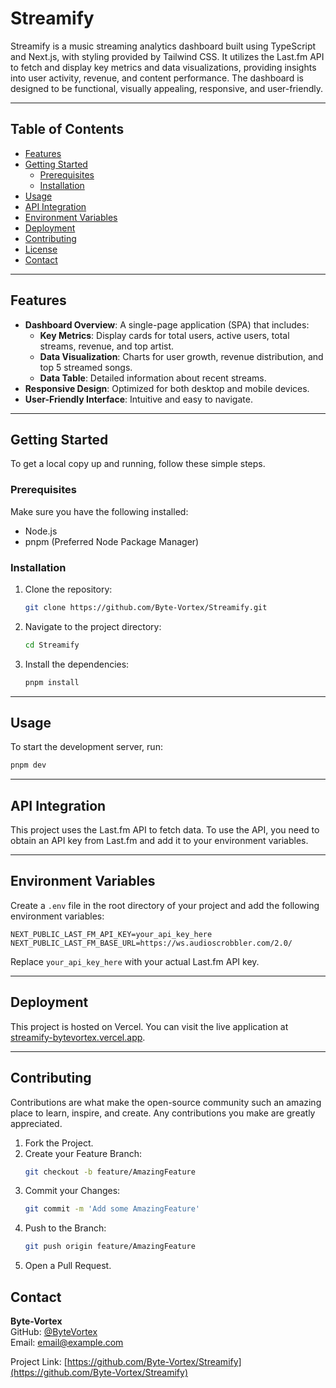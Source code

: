 # Streamify

Streamify is a music streaming analytics dashboard built using TypeScript and Next.js, with styling provided by Tailwind CSS. It utilizes the Last.fm API to fetch and display key metrics and data visualizations, providing insights into user activity, revenue, and content performance. The dashboard is designed to be functional, visually appealing, responsive, and user-friendly.

---

## Table of Contents

- [Features](#features)
- [Getting Started](#getting-started)
  - [Prerequisites](#prerequisites)
  - [Installation](#installation)
- [Usage](#usage)
- [API Integration](#api-integration)
- [Environment Variables](#environment-variables)
- [Deployment](#deployment)
- [Contributing](#contributing)
- [License](#license)
- [Contact](#contact)

---

## Features

- **Dashboard Overview**: A single-page application (SPA) that includes:
  - **Key Metrics**: Display cards for total users, active users, total streams, revenue, and top artist.
  - **Data Visualization**: Charts for user growth, revenue distribution, and top 5 streamed songs.
  - **Data Table**: Detailed information about recent streams.
- **Responsive Design**: Optimized for both desktop and mobile devices.
- **User-Friendly Interface**: Intuitive and easy to navigate.

---

## Getting Started

To get a local copy up and running, follow these simple steps.

### Prerequisites

Make sure you have the following installed:

- Node.js
- pnpm (Preferred Node Package Manager)

### Installation

1. Clone the repository:
    ```sh
    git clone https://github.com/Byte-Vortex/Streamify.git
    ```

2. Navigate to the project directory:
    ```sh
    cd Streamify
    ```

3. Install the dependencies:
    ```sh
    pnpm install
    ```

---

## Usage

To start the development server, run:
```sh
pnpm dev
```

---

## API Integration

This project uses the Last.fm API to fetch data. To use the API, you need to obtain an API key from Last.fm and add it to your environment variables.

---

## Environment Variables

Create a `.env` file in the root directory of your project and add the following environment variables:

```env
NEXT_PUBLIC_LAST_FM_API_KEY=your_api_key_here
NEXT_PUBLIC_LAST_FM_BASE_URL=https://ws.audioscrobbler.com/2.0/
```

Replace `your_api_key_here` with your actual Last.fm API key.

---

## Deployment

This project is hosted on Vercel. You can visit the live application at [streamify-bytevortex.vercel.app](https://streamify-bytevortex.vercel.app).

---

## Contributing

Contributions are what make the open-source community such an amazing place to learn, inspire, and create. Any contributions you make are greatly appreciated.

1. Fork the Project.
2. Create your Feature Branch:
   ```sh
   git checkout -b feature/AmazingFeature
   ```
3. Commit your Changes:
   ```sh
   git commit -m 'Add some AmazingFeature'
   ```
4. Push to the Branch:
   ```sh
   git push origin feature/AmazingFeature
   ```
5. Open a Pull Request.


## Contact

**Byte-Vortex**  
GitHub: [@ByteVortex](https://github.com/Byte-Vortex)  
Email: email@example.com  

Project Link: [https://github.com/Byte-Vortex/Streamify](https://github.com/Byte-Vortex/Streamify)

